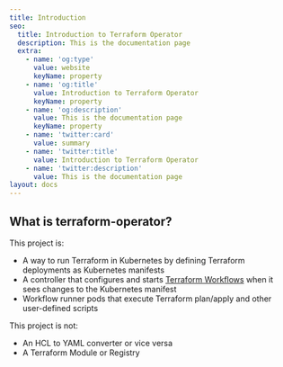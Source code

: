 ```yaml
---
title: Introduction
seo:
  title: Introduction to Terraform Operator
  description: This is the documentation page
  extra:
    - name: 'og:type'
      value: website
      keyName: property
    - name: 'og:title'
      value: Introduction to Terraform Operator
      keyName: property
    - name: 'og:description'
      value: This is the documentation page
      keyName: property
    - name: 'twitter:card'
      value: summary
    - name: 'twitter:title'
      value: Introduction to Terraform Operator
    - name: 'twitter:description'
      value: This is the documentation page
layout: docs
---
```


## What is terraform-operator?

This project is:

- A way to run Terraform in Kubernetes by defining Terraform deployments as Kubernetes manifests
- A controller that configures and starts [Terraform Workflows](core-concepts/workflow) when it sees changes to the Kubernetes manifest
- Workflow runner pods that execute Terraform plan/apply and other user-defined scripts

This project is not:

- An HCL to YAML converter or vice versa
- A Terraform Module or Registry